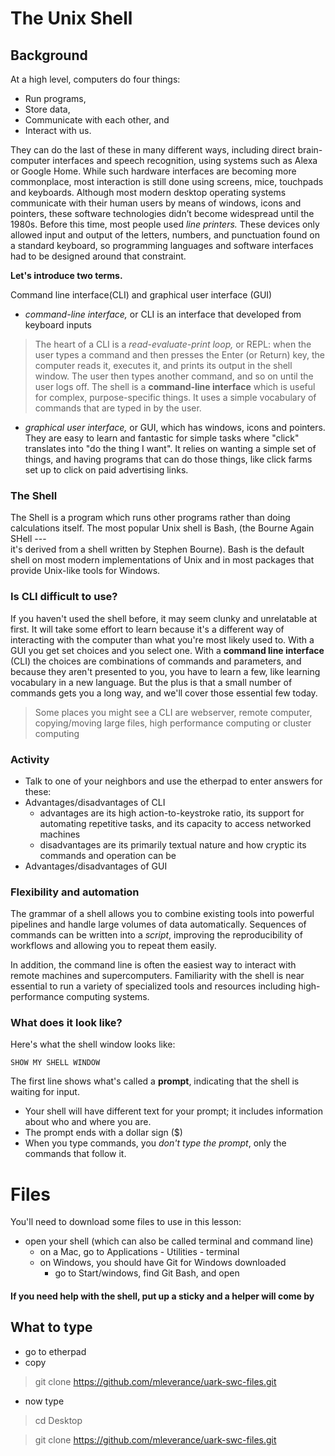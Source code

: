 # The Unix Shell

## Background

At a high level, computers do four things:

- Run programs,
- Store data,
- Communicate with each other, and
- Interact with us.

They can do the last of these in many different ways, including direct brain-computer interfaces and speech recognition, using systems such as Alexa or Google Home.
While such hardware interfaces are becoming more commonplace, most interaction is still done using screens, mice, touchpads and keyboards.
Although most modern desktop operating systems communicate with their human users by means of windows, icons and pointers, these software technologies didn’t become widespread until the 1980s.
Before this time, most people used *line printers.*
These devices only allowed input and output of the letters, numbers, and punctuation found on a standard keyboard, so programming languages and software interfaces had to be designed around that constraint.

**Let's introduce two terms.**

Command line interface(CLI) and graphical user interface (GUI)

- *command-line interface,* or CLI is an interface that developed from keyboard inputs
>The heart of a CLI is a *read-evaluate-print loop,* or REPL: when the user types a command and then presses the Enter (or Return) key, the computer reads it, executes it, and prints its output in the shell window.
The user then types another command, and so on until the user logs off.
The shell is a **command-line interface** which is useful for complex, purpose-specific things.
It uses a simple vocabulary of commands that are typed in by the user.

- *graphical user interface,* or GUI, which has windows, icons and pointers. They are easy to learn and fantastic for simple tasks where "click" translates into "do the thing I want". It relies on wanting a simple set of things, and having programs that can do those things, like click farms set up to click on paid advertising links.

### The Shell
The Shell is a program which runs other programs rather than doing calculations itself.
The most popular Unix shell is Bash, (the Bourne Again SHell ---  
it's derived from a shell written by Stephen Bourne).
Bash is the default shell on most modern implementations of Unix
and in most packages that provide Unix-like tools for Windows.

### Is CLI difficult to use?
If you haven't used the shell before, it may seem clunky and unrelatable at first. 
It will take some effort to learn because it's a different way of interacting with the computer than what you're most likely used to. With a GUI you get set choices and you select one. With a **command line interface** (CLI) the choices are combinations of commands and parameters, and because they aren't presented to you, you have to learn a few, like learning vocabulary in a new language. But the plus is that a small number of commands gets you a long way, and we'll cover those essential few today.
> Some places you might see a CLI are webserver, remote computer, copying/moving large files, high performance computing or cluster computing 

### Activity
- Talk to one of your neighbors and use the etherpad to enter answers for these:
- Advantages/disadvantages of CLI
  - advantages are its high action-to-keystroke ratio, its support for automating repetitive tasks, and its capacity to access networked machines
  - disadvantages are its primarily textual nature and how cryptic its commands and operation can be
- Advantages/disadvantages of GUI


### Flexibility and automation

The grammar of a shell allows you to combine existing tools into powerful
pipelines and handle large volumes of data automatically. Sequences of
commands can be written into a *script*, improving the reproducibility of
workflows and allowing you to repeat them easily.

In addition, the command line is often the easiest way to interact with remote machines and supercomputers.
Familiarity with the shell is near essential to run a variety of specialized tools and resources
including high-performance computing systems.


### What does it look like?

Here's what the shell window looks like:

~~~
SHOW MY SHELL WINDOW
~~~

The first line shows what's called a **prompt**, indicating that the shell is waiting for input.
- Your shell will have different text for your prompt; it includes information about who and where
you are.
- The prompt ends with a dollar sign ($)
- When you type commands, you *don't type the prompt*, only the commands that follow it.

# Files
You'll need to download some files to use in this lesson:
- open your shell (which can also be called terminal and command line)
  - on a Mac, go to Applications - Utilities - terminal
  - on Windows, you should have Git for Windows downloaded
    - go to Start/windows, find Git Bash, and open
    
 #### If you need help with the shell, put up a sticky and a helper will come by

## What to type
- go to etherpad
- copy
> git clone https://github.com/mleverance/uark-swc-files.git
- now type 
> cd Desktop

> git clone https://github.com/mleverance/uark-swc-files.git
